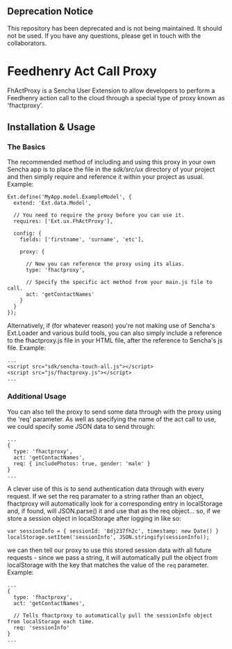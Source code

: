 ## Deprecation Notice
This repository has been deprecated and is not being maintained. It should not be used. If you have any questions, please get in touch with the collaborators.

# Feedhenry Act Call Proxy

FhActProxy is a Sencha User Extension to allow developers to perform a Feedhenry action call to the
cloud through a special type of proxy known as 'fhactproxy'.

## Installation & Usage

### The Basics

The recommended method of including and using this proxy in your own Sencha app is to place the
file in the _sdk/src/ux_ directory of your project and then simply require and reference it within
your project as usual. Example:

    Ext.define('MyApp.model.ExampleModel', {
      extend: 'Ext.data.Model',

      // You need to require the proxy before you can use it.
      requires: ['Ext.ux.FhActProxy'],

      config: {
        fields: ['firstname', 'surname', 'etc'],

        proxy: {

          // Now you can reference the proxy using its alias.
          type: 'fhactproxy',

          // Specify the specific act method from your main.js file to call.
          act: 'getContactNames'
        }
      }
    });

Alternatively, if (for whatever reason) you're not making use of Sencha's Ext.Loader and various
build tools, you can also simply include a reference to the fhactproxy.js file in your HTML file,
after the reference to Sencha's js file. Example:

    ...
    <script src="sdk/sencha-touch-all.js"></script>
    <script src="js/fhactproxy.js"></script>
    ...

### Additional Usage

You can also tell the proxy to send some data through with the proxy using the 'req' parameter. As
well as specifying the name of the act call to use, we could specify some JSON data to send
through:


    ...
    {
      type: 'fhactproxy',
      act: 'getContactNames',
      req: { includePhotos: true, gender: 'male' }
    }
    ...

A clever use of this is to send authentication data through with every request. If we set the req
paramater to a string rather than an object, fhactproxy will automatically look for a
corresponding entry in localStorage and, if found, will JSON.parse() it and use that as the req
object... so, if we store a session object in localStorage after logging in like so:

    var sessionInfo = { sessionId: '8dj237fh2c', timestamp: new Date() }
    localStorage.setItem('sessionInfo', JSON.stringify(sessionInfo));

we can then tell our proxy to use this stored session data with all future requests - since we pass
a string, it will automatically pull the object from localStorage with the key that matches the
value of the `req` parameter. Example:

    ...
    {
      type: 'fhactproxy',
      act: 'getContactNames',

      // Tells fhactproxy to automatically pull the sessionInfo object from localStorage each time.
      req: 'sessionInfo'
    }
    ...



